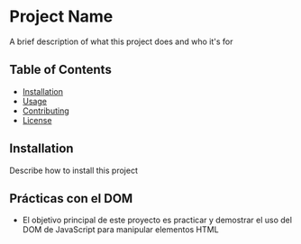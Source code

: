 # Project Name

A brief description of what this project does and who it's for

## Table of Contents

- [Installation](#installation)
- [Usage](#usage)
- [Contributing](#contributing)
- [License](#license)

## Installation

Describe how to install this project

## Prácticas con el DOM

 - El objetivo principal de este proyecto es practicar y demostrar el uso del DOM de JavaScript para manipular elementos HTML